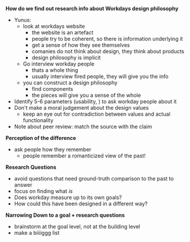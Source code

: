 **How do we find out research info about Workdays design philosophy**
- Yunus: 
	- look at workdays website
		- the website is an artefact
		- people try to be coherent, so there is information underlying it
		- get a sense of how they see themselves
		- comanies do not think about design, they think about products
		- design philosophy is implicit
	- Go interview workday people
		- thats a whole thing
		- usually interview fired people, they will give you the info
	- you can construct a design philosophy
		- find components
		- the pieces will give you a sense of the whole
- Identify 5-6 parameters (usability, ) to ask workday people about it
- Don't make a moral judgement about the design values
	- keep an eye out for contradiction between values and actual functionality
- Note about peer review: match the source with the claim

**Perception of the difference**
- ask people how they remember
	- people remember a romanticized view of the past!

**Research Questions**
- avoid questions that need ground-truth comparison to the past to answer
- focus on finding what *is*
- Does workday measure up to its own goals?
- How could this have been designed in a different way?

**Narrowing Down to a goal + research questions**
- brainstorm at the goal level, not at the building level
- make a biiiiggg list